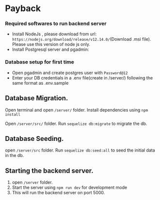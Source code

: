 # Payback

### Required softwares to run backend server
* Install NodeJs , please download from url: `https://nodejs.org/download/release/v12.14.0/`(Download .msi file). Please use this version of node js only.
* Install Postgresql server and pgadmin:
### Database setup for first time
* Open pgadmin and create postgres user with `Password@12`
* Enter your DB credentials in a .env file(create in /server/) following the same format as .env.sample

## Database Migration.
Open terminal and open `/server/` folder.
Install dependencies using `npm install`

Open `/server/src/` folder.
Run `sequelize db:migrate` to migrate the db.

## Database Seeding.
open `/server/src` folder.
Run `sequelize db:seed:all` to seed the initial data in the db.

## Starting the backend server.
1. open `/server` folder.
2. Start the server using `npm run dev` for development mode 
3. This will run the backend server on port 5000.


